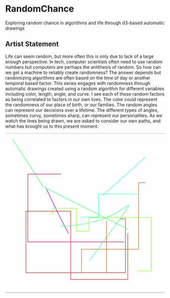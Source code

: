 # RandomChance
Exploring random chance in algorithms and life through d3-based automatic drawings

## Artist Statement
Life can seem random, but more often this is only due to lack of a large enough perspective. In tech, computer scientists often need to use random numbers but computers are perhaps the antithesis of random. So how can we get a machine to reliably create randomness? The answer depends but randomizing algorithms are often based on the time of day or another temporal based factor.  This series engages with randomness through automatic drawings created using a random algorithm for different variables including color, length, angle, and curve. I see each of these random factors as being correlated to factors in our own lives. The color could represent the randomness of our place of birth, or our families. The random angles can represent our decisions over a lifetime. The different types of angles, sometimes curvy, sometimes sharp, can represent our personalities. As we watch the lines being drawn, we are asked to consider our own paths, and what has brought us to this present moment.

![alt text](https://github.com/edenknutilla/RandomChance/blob/master/RandomChance.gif "Random Chance")
